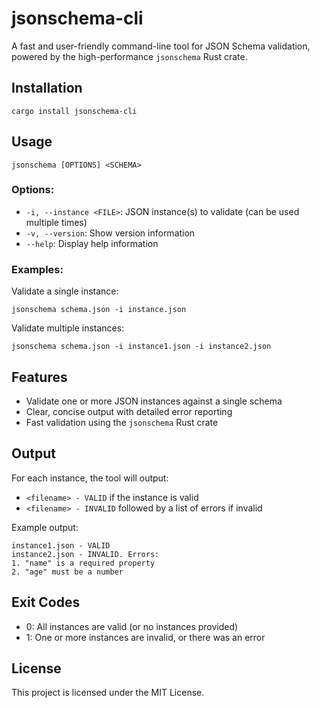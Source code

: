 # jsonschema-cli

A fast and user-friendly command-line tool for JSON Schema validation, powered by the high-performance `jsonschema` Rust crate.

## Installation

```
cargo install jsonschema-cli
```

## Usage

```
jsonschema [OPTIONS] <SCHEMA>
```

### Options:

- `-i, --instance <FILE>`: JSON instance(s) to validate (can be used multiple times)
- `-v, --version`: Show version information
- `--help`: Display help information

### Examples:

Validate a single instance:
```
jsonschema schema.json -i instance.json
```

Validate multiple instances:
```
jsonschema schema.json -i instance1.json -i instance2.json
```

## Features

- Validate one or more JSON instances against a single schema
- Clear, concise output with detailed error reporting
- Fast validation using the `jsonschema` Rust crate

## Output

For each instance, the tool will output:

- `<filename> - VALID` if the instance is valid
- `<filename> - INVALID` followed by a list of errors if invalid

Example output:
```
instance1.json - VALID
instance2.json - INVALID. Errors:
1. "name" is a required property
2. "age" must be a number
```

## Exit Codes

- 0: All instances are valid (or no instances provided)
- 1: One or more instances are invalid, or there was an error

## License

This project is licensed under the MIT License.
